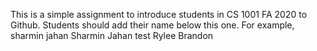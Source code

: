 This is a simple assignment to introduce students in CS 1001 FA 2020 to Github. Students should add their name below this one. For example,
sharmin jahan
Sharmin Jahan test
Rylee Brandon
